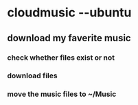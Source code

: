 # cloudmusic --ubuntu

## download my faverite music 

### check whether files exist or not
### download files
### move the music files to ~/Music
